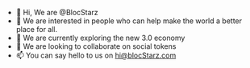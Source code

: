 - 👋 Hi, We are @BlocStarz
- 👀 We are interested in people who can help make the world a better place for all. 
- 🌱 We are currently exploring the new 3.0 economy
- 💞️ We are looking to collaborate on social tokens
- 📫 You can say hello to us on hi@blocStarz.com

<!---
BlocStarz/BlocStarz is a ✨ special ✨ repository because its own by the community appears on your GitHub profile.
You can click the Preview link to take a look at your changes.
--->
